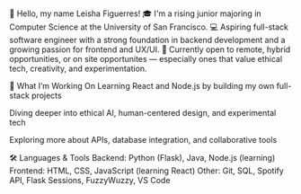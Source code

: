 👋 Hello, my name Leisha Figuerres!
🎓 I'm a rising junior majoring in Computer Science at the University of San Francisco.
💻 Aspiring full-stack software engineer with a strong foundation in backend development and a growing passion for frontend and UX/UI.
🌺 Currently open to remote, hybrid opportunities, or on site opportunites — especially ones that value ethical tech, creativity, and experimentation.

🚀 What I’m Working On
Learning React and Node.js by building my own full-stack projects

Diving deeper into ethical AI, human-centered design, and experimental tech

Exploring more about APIs, database integration, and collaborative tools

🛠️ Languages & Tools
Backend: Python (Flask), Java, Node.js (learning)
Frontend: HTML, CSS, JavaScript (learning React)
Other: Git, SQL, Spotify API, Flask Sessions, FuzzyWuzzy, VS Code
